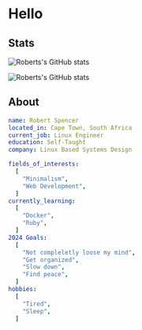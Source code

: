 # Hello

## Stats

![Roberts's GitHub stats](https://github-readme-stats.vercel.app/api?username=respencer&show_icons=true&bg_color=ffffff&hide_border=true&locale=en&show=reviews,discussions_started,discussions_answered,prs_merged,prs_merged_percentage)

![Roberts's GitHub stats](https://github-readme-streak-stats.herokuapp.com/?user=respencer&hide_border=true&mode=weekly&date_format=Y-m-d)

## About

```yaml
name: Robert Spencer
located_in: Cape Town, South Africa
current_job: Linux Engineer
education: Self-Taught
company: Linux Based Systems Design

fields_of_interests:
  [
    "Minimalism",
    "Web Development",
  ]
currently_learning:
  [
    "Docker",
    "Ruby",
  ]
2024 Goals:
  [
    "Not compleletly loose my mind",
    "Get organized",
    "Slow down",
    "Find peace",
  ]
hobbies:
  [
    "Tired",
    "Sleep",
  ]
```
